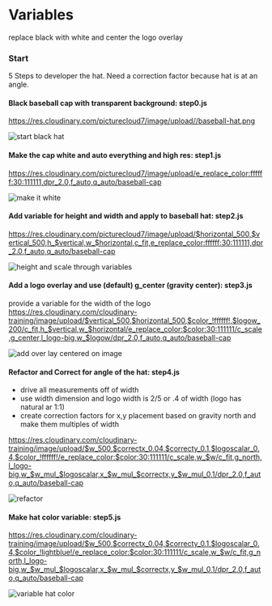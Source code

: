 # Variables

replace black with white
and center the logo overlay

### Start

5 Steps to developer the hat.  Need a correction factor because hat is at an angle.

#### Black baseball cap with transparent background: step0.js
https://res.cloudinary.com/picturecloud7/image/upload//baseball-hat.png    

![start black hat](https://res.cloudinary.com/picturecloud7/image/upload//baseball-hat.png)

#### Make the cap white and auto everything and high res: step1.js
https://res.cloudinary.com/picturecloud7/image/upload/e_replace_color:ffffff:30:111111,dpr_2.0,f_auto,q_auto/baseball-cap  

![make it white](https://res.cloudinary.com/picturecloud7/image/upload/e_replace_color:ffffff:30:111111,dpr_2.0,f_auto,q_auto/baseball-cap)

#### Add variable for height and width and apply to baseball hat: step2.js
https://res.cloudinary.com/picturecloud7/image/upload/$horizontal_500,$vertical_500,h_$vertical,w_$horizontal,c_fit,e_replace_color:ffffff:30:111111,dpr_2.0,f_auto,q_auto/baseball-cap  

![height and scale through variables](https://res.cloudinary.com/picturecloud7/image/upload/$horizontal_500,$vertical_500,h_$vertical,w_$horizontal,c_fit,e_replace_color:ffffff:30:111111,dpr_2.0,f_auto,q_auto/baseball-cap)

#### Add a logo overlay and use (default) g_center (gravity center): step3.js
provide a variable for the width of the logo  
https://res.cloudinary.com/cloudinary-training/image/upload/$vertical_500,$horizontal_500,$color_!ffffff!,$logow_200/c_fit,h_$vertical,w_$horizontal/e_replace_color:$color:30:111111/c_scale,g_center,l_logo-big,w_$logow/dpr_2.0,f_auto,q_auto/baseball-cap 

![add over lay centered on image](https://res.cloudinary.com/cloudinary-training/image/upload/$vertical_500,$horizontal_500,$color_!ffffff!,$logow_200/c_fit,h_$vertical,w_$horizontal/e_replace_color:$color:30:111111/c_scale,g_center,l_logo-big,w_$logow/dpr_2.0,f_auto,q_auto/baseball-cap)

#### Refactor and Correct for angle of the hat: step4.js
* drive all measurements off of width
* use width dimension and logo width is 2/5 or .4 of width (logo has natural ar 1:1)
* create correction factors for x,y placement based on gravity north and make them multiples of width

https://res.cloudinary.com/cloudinary-training/image/upload/$w_500,$correctx_0.04,$correcty_0.1,$logoscalar_0.4,$color_!ffffff!/e_replace_color:$color:30:111111/c_scale,w_$w/c_fit,g_north,l_logo-big,w_$w_mul_$logoscalar,x_$w_mul_$correctx,y_$w_mul_0.1/dpr_2.0,f_auto,q_auto/baseball-cap

![refactor](https://res.cloudinary.com/cloudinary-training/image/upload/$w_500,$correctx_0.04,$correcty_0.1,$logoscalar_0.4,$color_!ffffff!/e_replace_color:$color:30:111111/c_scale,w_$w/c_fit,g_north,l_logo-big,w_$w_mul_$logoscalar,x_$w_mul_$correctx,y_$w_mul_0.1/dpr_2.0,f_auto,q_auto/baseball-cap)

#### Make hat color variable: step5.js
https://res.cloudinary.com/cloudinary-training/image/upload/$w_500,$correctx_0.04,$correcty_0.1,$logoscalar_0.4,$color_!lightblue!/e_replace_color:$color:30:111111/c_scale,w_$w/c_fit,g_north,l_logo-big,w_$w_mul_$logoscalar,x_$w_mul_$correctx,y_$w_mul_0.1/dpr_2.0,f_auto,q_auto/baseball-cap 

![variable hat color](https://res.cloudinary.com/cloudinary-training/image/upload/$w_500,$correctx_0.04,$correcty_0.1,$logoscalar_0.4,$color_!lightblue!/e_replace_color:$color:30:111111/c_scale,w_$w/c_fit,g_north,l_logo-big,w_$w_mul_$logoscalar,x_$w_mul_$correctx,y_$w_mul_0.1/dpr_2.0,f_auto,q_auto/baseball-cap)




